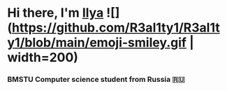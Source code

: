 # Hi there, I'm [Ilya](https://vk.com/r3al1ty_official) ![](https://github.com/R3al1ty1/R3al1ty1/blob/main/emoji-smiley.gif | width=200) 
### BMSTU Computer science student from Russia 🇷🇺



<!--
**R3al1ty1/R3al1ty1** is a ✨ _special_ ✨ repository because its `README.md` (this file) appears on your GitHub profile.

Here are some ideas to get you started:

- 🔭 I’m currently working on ...
- 🌱 I’m currently learning ...
- 👯 I’m looking to collaborate on ...
- 🤔 I’m looking for help with ...
- 💬 Ask me about ...
- 📫 How to reach me: ...
- 😄 Pronouns: ...
- ⚡ Fun fact: ...
-->
